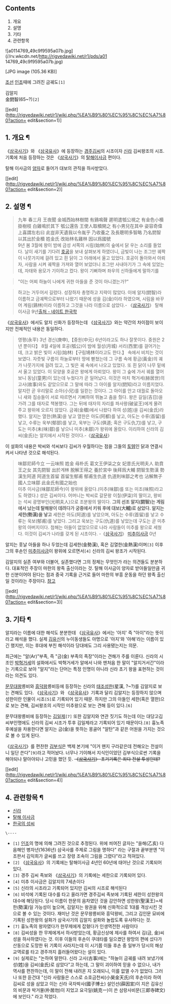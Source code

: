 ## Contents

    

1. 개요 
2. 설명 
3. 기타 
4. 관련항목 

![a0114769_49c9f9595a07b.jpg](//rv.wkcdn.net/http://rigvedawiki.net/r1/pds/a01
14769_49c9f9595a07b.jpg)

[JPG image (105.36 KB)]

[조선](%EC%A1%B0%EC%84%A0.md) [인조](%EC%9D%B8%EC%A1%B0.md)때에 그려진 금궤도`[1]`

  
김알지  
金閼智(65~?)`[2]`

[[edit](http://rigvedawiki.net/r1/wiki.php/%EA%B9%80%EC%95%8C%EC%A7%80?action=
edit&section=1)]

## 1. 개요 ¶

《[삼국사기](%EC%82%BC%EA%B5%AD%EC%82%AC%EA%B8%B0.md)》와
《[삼국유사](%EC%82%BC%EA%B5%AD%EC%9C%A0%EC%82%AC.md)》에 등장하는 [경주김씨](%EA%B2%BD%EC%A3%BC%20%EA%B9%80%EC%94%A8.md)의 시조이자
[신라](%EC%8B%A0%EB%9D%BC.md) 김씨왕조의 시조. 기록에 처음 등장하는 것은
《[삼국사기](%EC%82%BC%EA%B5%AD%EC%82%AC%EA%B8%B0.md)》의 [탈해이사금](%ED%83%88%ED%95%B4%20%EC%9D%B4%EC%82%AC%EA%B8%88.md) 편이다.

  

탈해 이사금의 [양자](%EC%96%91%EC%9E%90.md)로 들어가 대보의 관직을 하사받았다.

  

[[edit](http://rigvedawiki.net/r1/wiki.php/%EA%B9%80%EC%95%8C%EC%A7%80?action=
edit&section=2)]

## 2. 설명 ¶

> 九年 春三月 王夜聞 金城西始林樹間 有鷄鳴聲 遲明遣瓠公視之 有金色小櫝 掛樹枝 白雞鳴於其下 瓠公還告 王使人取櫝開之 有小男兒在其中 姿容奇偉
上喜謂左右曰 此豈非天遺我以令胤乎 乃收養之 及長聰明多智略 乃名閼智 以其出於金櫝 姓金氏 改始林名雞林 因以爲國號  
9년 봄 3월에 왕이 밤에 금성 서쪽의 시림(始林)의 숲에서 닭 우는 소리를 들었다. 날이 새기를 기다려
[호공](%ED%98%B8%EA%B3%B5.md)을 보내 살펴보게 하였더니, 금빛이 나는 조그만 궤짝이 나뭇가지에 걸려 있고 흰 닭이
그 아래에서 울고 있었다. 호공이 돌아와서 아뢰자, 사람을 시켜 궤짝을 가져와 열어 보았더니 조그만 사내아기가 그 속에 있었는데, 자태와
용모가 기이하고 컸다. 왕이 기뻐하며 좌우의 신하들에게 말하기를

  

> "이는 어찌 하늘이 나에게 귀한 아들을 준 것이 아니겠는가?"

  

> 하고는 거두어서 길렀다. 성장하자 총명하고 지략이 많았다. 이에 알지(閼智)라 이름하고 금궤짝으로부터 나왔기 때문에 성을 김(金)이라
하였으며, 시림을 바꾸어 계림(鷄林)이라 이름하고 그것을 나라 이름으로 삼았다.-
《[삼국사기](%EC%82%BC%EA%B5%AD%EC%82%AC%EA%B8%B0.md)》 탈해 이사금 9년[출처 - 네이트
한국학](http://koreandb.nate.com/history/saki/bonkiDetail?url=bonkidetail&sn=49)

  

《[삼국유사](%EC%82%BC%EA%B5%AD%EC%9C%A0%EC%82%AC.md)》에서도 알지 신화가 등장하는데
《[삼국사기](%EC%82%BC%EA%B5%AD%EC%82%AC%EA%B8%B0.md)》와는 약간의 차이점이 보이지만 전체적인 내용은
동일하다.

  

> 영평(永平) 3년 경신(庚申),【중원(中元) 6년이라고도 하나 잘못이다. 중원은 2년 뿐이다】 8월 4일에 호공(瓠公)이 밤에
월성(月城) 서리(西里)를 걸어가는데, 크고 밝은 빛이 시림(始林)【구림鳩林이라고도 한다.】 속에서 비치는 것이 보였다. 자줏빛 구름이
하늘로부터 땅에 뻗쳤는데 그 구름 속에 황금(黃金)의 궤가 나뭇가지에 걸려 있고, 그 빛은 궤 속에서 나오고 있었다. 또 흰 닭이 나무
밑에서 울고 있었다. 이 모양을 호공은 왕에게 아뢰었다. 왕이 그 숲에 가서 궤를 열어보니 동남(童男)이 있는데 누웠다가 곧 일어났다.
이것은 마치 혁거세(赫居世)의 고사(故事)와도 같았으므로 그 말에 따라 그 아이를 알지(閼知)라고 이름지었다. 알지란 곧 우리말로
소아(小兒)를 일컫는 것이다. 그 아이를 안고 대궐로 돌아오니 새와 짐승들이 서로 따르면서 기뻐하여 뛰놀고 춤을 췄다. 왕은 길일(吉日)을
가려 그를 태자로 책봉했다. 그는 뒤에 태자의 자리를 파사왕(破娑王)에게 물려 주고 왕위에 오르지 않았다. 금궤(金櫃)에서 나왔다 하여
성(姓)을 김씨(金氏)라 했다. 알지는 열한(熱漢)을 낳고 열한은 아도(阿都)를 낳고, 아도는 수류(首留)를 낳고, 수류는 욱부(郁部)를
낳고, 욱부는 구도(俱道; 혹은 구도仇刀)를 낳고, 구도는 미추(未(味)鄒)를 낳으니 미추(未鄒)가 왕위에 올랐다. 이리하여 신라의
김씨(金氏)는 알지에서 시작된 것이다.-《[삼국유사](%EC%82%BC%EA%B5%AD%EC%9C%A0%EC%82%AC.md)》

  

이 설화의 내용은 박씨와 석씨보다 김씨가 우월하다는 점을 그들의 [토템](%ED%86%A0%ED%85%9C.md)인 닭과 연결시켜서
나타낸 것으로 해석된다.

  

> 味鄒尼師今立 一云味照 姓金 母朴氏 葛文王伊柒之女 妃昔氏光明夫人 助賁王之女 其先閼智 出於계林 脫解王得之 養於宮中 後拜爲大輔 閼智生勢漢
勢漢生阿道 阿道生首留 首留生郁甫 郁甫生仇道 仇道則味鄒之考也 沾解無子 國人立味鄒 此金氏有國之始也  
미추 이사금(味鄒尼師今)이 왕위에 올랐다.(미추(味鄒)를 또는 미조(味照)라고도 하였다.) 성은 김씨이다. 어머니는 박씨로 갈문왕
이칠(伊柒)의 딸이고, 왕비는 석씨 광명부인(光明夫人)으로 조분왕의 딸이다. **그의 선조 알지(閼智)는 계림에서 났는데 탈해왕이 데려다가
궁중에서 키워 후에 대보(大輔)로 삼았다. 알지는 세한(勢漢)을 낳고** 세한은 아도(阿道)를 낳았으며, 아도는 수류(首留)를 낳고 수류는
욱보(郁甫)를 낳았다. 그리고 욱보는 구도(仇道)를 낳았는데 구도는 곧 미추왕의 아버지이다. 첨해는 아들이 없었으므로 나라 사람들이 미추를
왕으로 세웠다. 이것이 김씨가 나라를 갖게 된 시초이다.
-《[삼국사기](%EC%82%BC%EA%B5%AD%EC%82%AC%EA%B8%B0.md)》 [미추이사금](%EB%AF%B8%EC%B6%94%20%EC%9D%B4%EC%82%AC%EA%B8%88.md) 0년

  

알지는 훗날 아들을 하나 두었는데 김세한(金勢漢), 혹은 김열한(金熱漢)이며`[3]` 이후 그의 후손인 [미추이사금](%EB%AF%B8%EC%B6%94%20%EC%9D%B4%EC%82%AC%EA%B8%88.md)이 왕위에 오르면서`[4]`
신라의 김씨 왕조가 시작된다.

  

김알지의 실존 여부와 더불어, 실존했다면 그의 정체는 무엇인가 라는 의견들도 분분하다. 대표적인 주장이 마한의 왕족 출신이라는 것. 탈해
이사금이 양자로 받아들일만큼 귀한 신분이어야 된다는 점과 중국 기록을 근거로 들어 마한의 부흥 운동을 하던 왕족 출신일 것이라는 주장이다.
[참고](http://blog.chosun.com/blog.log.view.screen?blogId=1661&logId=3397307)

  

[[edit](http://rigvedawiki.net/r1/wiki.php/%EA%B9%80%EC%95%8C%EC%A7%80?action=
edit&section=3)]

## 3. 기타 ¶

알지라는 이름에 대한 해석도 분분한데 《[삼국유사](%EC%82%BC%EA%B5%AD%EC%9C%A0%EC%82%AC.md)》에서는
'아지' 즉 "아이"라는 뜻이라고 해석을 했다. 실제 [김유신](%EA%B9%80%EC%9C%A0%EC%8B%A0.md)의 누이동생들도
아명으로 '아지'와 '아해'라는 이름이 있긴 했지만, 이는 후대에 부친 해석이라 당대에도 그리 사용됐는지는 의문.

  

최근에는 "알(Ar)"부족, 즉 "금(金) 부족의 족장"이라는 견해가 주를 이룬다. 신라의 시조인
[박혁거세](%EB%B0%95%ED%98%81%EA%B1%B0%EC%84%B8.md)의 설화에서도 박혁거세가 알에서 나와 맨처음 한
말이 "알지거서간"이라는 기록으로 보아 "알지"라는 단어는 특정 인명이 아니라 신라 초기 왕을 표현하는 것이라는 의견도 있다.

  

[문무대왕](%EB%AC%B8%EB%AC%B4%EC%99%95.md)릉비와
[흥덕왕](%ED%9D%A5%EB%8D%95%EC%99%95.md)릉비등에 등장하는 신라의 [태조성한](%EC%84%B1%ED%95%9C%EC%99%95.md)(星漢, ?~?)를 김알지로 보는 견해도 있다.
《[삼국사기](%EC%82%BC%EA%B5%AD%EC%82%AC%EA%B8%B0.md)》와
《[삼국유사](%EC%82%BC%EA%B5%AD%EC%9C%A0%EC%82%AC.md)》기록과 달리 김알지는 등장하지 않으며 성한이란
인물이 시조`[5]`로 기록되어 있기 때문. 하지만 그의 아들인 세한(혹은 열한)으로 보는 견해, 김씨왕조의 시작인 미추왕으로 보는 견해
등이 있다.`[6]`

  

문무대왕릉비에 등장하는 [김일제](%EA%B9%80%EC%9D%BC%EC%A0%9C.md)`[7]` 또한 김알지와 연관 짓기도 하는데
이는 대당고김씨부인명에도 신라의 김씨 시조가 투후 김일제라고 기록되어 있기 때문이다.`[8]` 흉노족 후예설을 차용한다면 알지는 금(金)을
뜻하는 몽골어 "알탄"과 같은 어원을 가지는 것으로 볼 수 있게 된다.

  

《[삼국사기](%EC%82%BC%EA%B5%AD%EC%82%AC%EA%B8%B0.md)》를 편찬한
[김부식](%EA%B9%80%EB%B6%80%EC%8B%9D.md)은 백제 본기에 "이거 왠지 구라같은데 전해오는 전설이니 일단
쓴다"`[9]`라고 적어놨다. 너무나 기이해서 지식인이었던 김부식으로썬 기록을 해야되나 말아야되나 고민을 했던 듯.
<del>《[삼국사기](%EC%82%BC%EA%B5%AD%EC%82%AC%EA%B8%B0.md)》 초기기록은 죄다 전설
투성인데?</del>

  

[[edit](http://rigvedawiki.net/r1/wiki.php/%EA%B9%80%EC%95%8C%EC%A7%80?action=
edit&section=4)]

## 4. 관련항목 ¶

  * [신라](%EC%8B%A0%EB%9D%BC.md)
  * [탈해 이사금](%ED%83%88%ED%95%B4%20%EC%9D%B4%EC%82%AC%EA%B8%88.md)
  * [한국의 성씨](%ED%95%9C%EA%B5%AD%EC%9D%98%20%EC%84%B1%EC%94%A8.md)

`\----`

  * `[1]` [인조](%EC%9D%B8%EC%A1%B0.md)의 명에 의해 그려진 것으로 추정된다. 위에 씌여진 글자는 "을해(乙亥) 다음해인 병자년(1636년) 삼국사를 주제로 그림을 명하다" 라는 구절과 끝부분엔 "이조판서 김익희가 글씨를 쓰고 장령 조속이 그림을 그렸다"라고 적혀있다.
  * `[2]` 《[삼국유사](%EC%82%BC%EA%B5%AD%EC%9C%A0%EC%82%AC.md)》의 기록에는 탈해이사금 4년인 60년에 태어난 것으로 기록되어 있다.
  * `[3]` 경주 김씨 족보와 《[삼국사기](%EC%82%BC%EA%B5%AD%EC%82%AC%EA%B8%B0.md)》의 기록에는 세한으로 기록되어 있다.
  * `[4]` 미추 이사금은 김알지의 7세손이다
  * `[5]` 신라의 시조라고 기록되어 있지만 김씨의 시조로 해석된다
  * `[6]` 비석에 기록된 대수를 타고 올라가면 경주김씨 족보에 기록된 세한이 성한왕의 대수에 해당된다. 당시 이름이 한문의 음차였던 것을 감안하면 성한왕(聖漢王)=세한(勢漢)일 가능성이 높으며, 김알지는 왕권을 위해 신화적으로 1대를 격상시킨 것으로 볼 수 있는 것이다. 재미난 것은 문무왕릉비와 흥덕왕비, 그리고 김인문 묘비에 기록된 성한왕의 설화가 삼국사기의 김알지 설화와 놀랍도록 유사하다는 것.
  * `[7]` 흉노족의 왕자였다가 한무제에게 잡혔다가 인생역전한 사람이다
  * `[8]` 김씨성을 한 무제에게서 하사받았는데, 황금신상에 제사를 하여서 김(금, 金)씨 성을 하사하였다는 것. 이후 이들의 후손이 쿠데타를 일으켰던 왕망의 편에 섰다가 산동으로 도망한 뒤 기록이 사라지는데 이 시기쯤 이들 후손 중 일부가 당시의 해상교역로를 타고 경주까지 흘러들어왔다는 설이 있다.
  * `[9]` 실제로는 "논하여 말한다. 신라 고사(古事)에는 "하늘이 금궤를 내려 보냈기에 성(姓)을 김씨(金氏)로 삼았다"고 하는데, 그 말이 괴이하여 믿을 수 없으나, 내가 역사를 편찬하는데, 이 말이 전해 내려온 지 오래되니, 이를 없앨 수가 없었다. 그러나 또한 듣건대 "신라 사람들은 스스로 소호금천씨(小昊金天氏)의 후손이라 하여 김씨로 성을 삼았고 이는 신라 국자박사(國子博士) 설인선(薛因宣)이 지은 김유신의 비문과 박거물(朴居勿)이 지었고 요극일(姚克一)이 쓴 삼랑사비문(三郞寺碑文)에 보인다." 라고 적었다.

